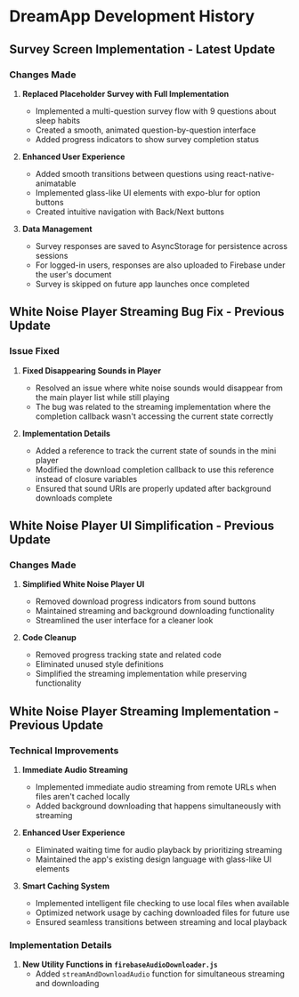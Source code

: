 # DreamApp Development History

## Survey Screen Implementation - Latest Update

### Changes Made

1. **Replaced Placeholder Survey with Full Implementation**
   - Implemented a multi-question survey flow with 9 questions about sleep habits
   - Created a smooth, animated question-by-question interface
   - Added progress indicators to show survey completion status

2. **Enhanced User Experience**
   - Added smooth transitions between questions using react-native-animatable
   - Implemented glass-like UI elements with expo-blur for option buttons
   - Created intuitive navigation with Back/Next buttons

3. **Data Management**
   - Survey responses are saved to AsyncStorage for persistence across sessions
   - For logged-in users, responses are also uploaded to Firebase under the user's document
   - Survey is skipped on future app launches once completed

## White Noise Player Streaming Bug Fix - Previous Update

### Issue Fixed

1. **Fixed Disappearing Sounds in Player**
   - Resolved an issue where white noise sounds would disappear from the main player list while still playing
   - The bug was related to the streaming implementation where the completion callback wasn't accessing the current state correctly

2. **Implementation Details**
   - Added a reference to track the current state of sounds in the mini player
   - Modified the download completion callback to use this reference instead of closure variables
   - Ensured that sound URIs are properly updated after background downloads complete

## White Noise Player UI Simplification - Previous Update

### Changes Made

1. **Simplified White Noise Player UI**
   - Removed download progress indicators from sound buttons
   - Maintained streaming and background downloading functionality
   - Streamlined the user interface for a cleaner look

2. **Code Cleanup**
   - Removed progress tracking state and related code
   - Eliminated unused style definitions
   - Simplified the streaming implementation while preserving functionality

## White Noise Player Streaming Implementation - Previous Update

### Technical Improvements

1. **Immediate Audio Streaming**
   - Implemented immediate audio streaming from remote URLs when files aren't cached locally
   - Added background downloading that happens simultaneously with streaming

2. **Enhanced User Experience**
   - Eliminated waiting time for audio playback by prioritizing streaming
   - Maintained the app's existing design language with glass-like UI elements

3. **Smart Caching System**
   - Implemented intelligent file checking to use local files when available
   - Optimized network usage by caching downloaded files for future use
   - Ensured seamless transitions between streaming and local playback

### Implementation Details

1. **New Utility Functions in `firebaseAudioDownloader.js`**
   - Added `streamAndDownloadAudio` function for simultaneous streaming and downloading
